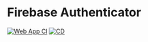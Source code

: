 # Firebase Authenticator

[![Web App CI](https://github.com/loginov-rocks/Firebase-Authenticator/actions/workflows/web-app-ci.yml/badge.svg)](https://github.com/loginov-rocks/Firebase-Authenticator/actions/workflows/web-app-ci.yml)
[![CD](https://github.com/loginov-rocks/Firebase-Authenticator/actions/workflows/cd.yml/badge.svg)](https://github.com/loginov-rocks/Firebase-Authenticator/actions/workflows/cd.yml)
